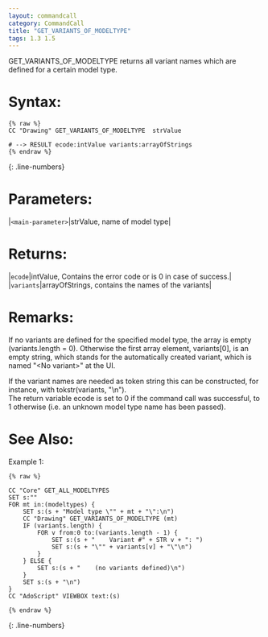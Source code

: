 ```yaml
---
layout: commandcall
category: CommandCall
title: "GET_VARIANTS_OF_MODELTYPE"
tags: 1.3 1.5
---
```


GET_VARIANTS_OF_MODELTYPE returns all variant names which are defined for a certain model type.

# Syntax:  

```adoscript
{% raw %}
CC "Drawing" GET_VARIANTS_OF_MODELTYPE	strValue

# --> RESULT ecode:intValue variants:arrayOfStrings
{% endraw %}
```
{: .line-numbers}

# Parameters:  

|`<main-parameter>`|strValue, name of model type|

# Returns:  

|`ecode`|intValue, Contains the error code or is 0 in case of success.|
|`variants`|arrayOfStrings, contains the names of the variants|

# Remarks:

If no variants are defined for the specified model type, the array is empty (variants.length = 0). Otherwise the first array element, variants[0], is an empty string, which stands for the automatically created variant, which is named "&lt;No variant&gt;" at the UI.

If the variant names are needed as token string this can be constructed, for instance, with tokstr(variants, "\n").  
The return variable ecode is set to 0 if the command call was successful, to 1 otherwise (i.e. an unknown model type name has been passed).

# See Also:  



Example 1:

```adoscript
{% raw %}

CC "Core" GET_ALL_MODELTYPES
SET s:""
FOR mt in:(modeltypes) {
    SET s:(s + "Model type \"" + mt + "\":\n")
    CC "Drawing" GET_VARIANTS_OF_MODELTYPE (mt)
    IF (variants.length) {
        FOR v from:0 to:(variants.length - 1) {
            SET s:(s + "    Variant #" + STR v + ": ")
            SET s:(s + "\"" + variants[v] + "\"\n")
        }
    } ELSE {
        SET s:(s + "    (no variants defined)\n")
    }
    SET s:(s + "\n")
}
CC "AdoScript" VIEWBOX text:(s)

{% endraw %}
```
{: .line-numbers}

